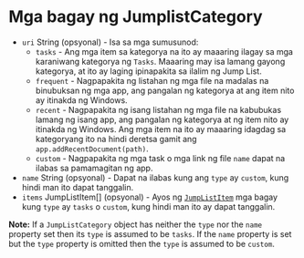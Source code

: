 # Mga bagay ng JumplistCategory

* `uri` String (opsyonal) - Isa sa mga sumusunod: 
  * `tasks` - Ang mga item sa kategorya na ito ay maaaring ilagay sa mga karaniwang kategorya ng `Tasks`. Maaaring may isa lamang gayong kategorya, at ito ay laging ipinapakita sa ilalim ng Jump List.
  * `frequent` - Nagpapakita ng listahan ng mga file na madalas na binubuksan ng mga app, ang pangalan ng kategorya at ang item nito ay itinakda ng Windows.
  * `recent` - Nagpapakita ng isang listahan ng mga file na kabubukas lamang ng isang app, ang pangalan ng kategorya at ng item nito ay itinakda ng Windows. Ang mga item na ito ay maaaring idagdag sa kategoryang ito na hindi deretsa gamit ang `app.addRecentDocument(path)`.
  * `custom` - Nagpapakita ng mga task o mga link ng file `name` dapat na ilabas sa pamamagitan ng app.
* `name` String (opsyonal) - Dapat na ilabas kung ang `type` ay `custom`, kung hindi man ito dapat tanggalin.
* `items` JumpListItem[] (opsyonal) - Ayos ng [`JumpListItem`](jump-list-item.md) mga bagay kung `type` ay `tasks` o `custom`, kung hindi man ito ay dapat tanggalin.

**Note:** If a `JumpListCategory` object has neither the `type` nor the `name` property set then its `type` is assumed to be `tasks`. If the `name` property is set but the `type` property is omitted then the `type` is assumed to be `custom`.